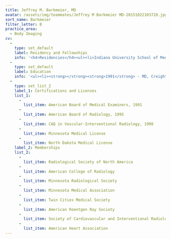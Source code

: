 ```yaml
---
title: Jeffrey M. Barkmeier, MD
avatar: /assets/img/teammates/Jeffrey M Barkmeier MD-20151022103728.jpg
sort_name: Barkmeier
filter_letter: B
practice_area:
  - Body Imaging
cv:
  - 
    type: set_default
    label: Residency and Fellowships
    info: '<h4>Residencies</h4><ul><li>Indiana University School of Medicine, Indianapolis, IN Diagnostic Radiology, 1991-1995</li></ul><h4>Fellowships</h4><ul><li>University of Minnesota, Minneapolis, MN, Cardiovascular-Interventional Radiology, 1995-1997<span></span></li></ul>'
  - 
    type: set_default
    label: Education
    info: '<ul><li><strong></strong><strong>1991</strong> - MD, Creighton University School of Medicine, Omaha, NE</li><li><strong>1986</strong> - BS, Biology, Creighton University, Omaha, NE<span></span></li></ul>'
  - 
    type: set_list_2
    label_1: Certifications and Licenses
    list_1:
      - 
        list_item: American Board of Medical Examiners, 1991
      - 
        list_item: American Board of Radiology, 1995
      - 
        list_item: CAQ in Vascular-Interventional Radiology, 1998
      - 
        list_item: Minnesota Medical License
      - 
        list_item: North Dakota Medical License
    label_2: Memberships
    list_2:
      - 
        list_item: Radiological Society of North America
      - 
        list_item: American College of Radiology
      - 
        list_item: Minnesota Radiological Society
      - 
        list_item: Minnesota Medical Association
      - 
        list_item: Twin Cities Medical Society
      - 
        list_item: American Roentgen Ray Society
      - 
        list_item: Society of Cardiovascular and Interventional Radiology
      - 
        list_item: American Heart Association
---
```

